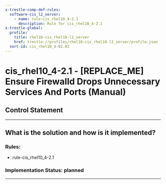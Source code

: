 ```yaml
---
x-trestle-comp-def-rules:
  software-cis_l2_server:
    - name: rule-cis_rhel10_4-2.1
      description: Rule for cis_rhel10_4-2.1
x-trestle-global:
  profile:
    title: rhel10-cis_rhel10-l2_server
    href: trestle://profiles/rhel10-cis_rhel10-l2_server/profile.json
  sort-id: cis_rhel10_4-02.01
---
```


# cis_rhel10_4-2.1 - \[REPLACE_ME\] Ensure Firewalld Drops Unnecessary Services And Ports (Manual)

## Control Statement

______________________________________________________________________

## What is the solution and how is it implemented?

<!-- For implementation status enter one of: implemented, partial, planned, alternative, not-applicable -->

<!-- Note that the list of rules under ### Rules: is read-only and changes will not be captured after assembly to JSON -->

<!-- Add control implementation description here for control: cis_rhel10_4-2.1 -->

### Rules:

  - rule-cis_rhel10_4-2.1

### Implementation Status: planned

______________________________________________________________________
